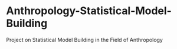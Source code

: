 # Anthropology-Statistical-Model-Building
Project on Statistical Model Building in the Field of Anthropology
